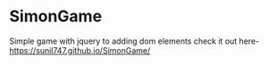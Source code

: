 # SimonGame
Simple game with jquery to adding dom elements
check it out here- https://sunil747.github.io/SimonGame/
